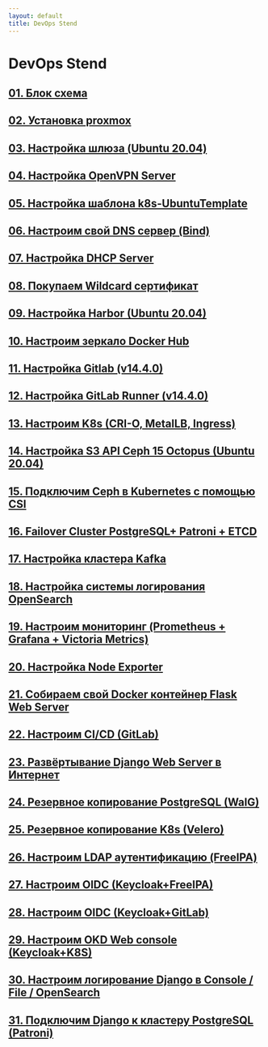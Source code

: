 ```yaml
---
layout: default
title: DevOps Stend
---
```


# DevOps Stend

<div class="grid">

  <a class="card" href="01_блок_схема.html">
    <h2>01. Блок схема</h2>
  </a>

  <a class="card" href="02_установка_proxmox.html">
    <h2>02. Установка proxmox</h2>
  </a>

  <a class="card" href="03_Настройка_шлюза_(Ubuntu_20.04).html">
    <h2>03. Настройка шлюза (Ubuntu 20.04)</h2>
  </a>

  <a class="card" href="04_Настройка_OpenVPN_Server.html">
    <h2>04. Настройка OpenVPN Server</h2>
  </a>

  <a class="card" href="05_Настройка_шаблона_k8s-UbuntuTemplate.html">
    <h2>05. Настройка шаблона k8s-UbuntuTemplate</h2>
  </a>

  <a class="card" href="06_Настроим_свой_DNS_сервер_(Bind).html">
    <h2>06. Настроим свой DNS сервер (Bind)</h2>
  </a>

  <a class="card" href="07_Настройка_DHCP_Server.html">
    <h2>07. Настройка DHCP Server</h2>
  </a>

  <a class="card" href="08_Покупаем_Wildcard_сертификат.html">
    <h2>08. Покупаем Wildcard сертификат</h2>
  </a>

  <a class="card" href="09_Настройка_Harbor_(Ubuntu_20.04).html">
    <h2>09. Настройка Harbor (Ubuntu 20.04)</h2>
  </a>

  <a class="card" href="10_Настроим_зеркало_Docker_Hub.html">
    <h2>10. Настроим зеркало Docker Hub</h2>
  </a>

  <a class="card" href="11_Настройка_Gitlab_(v14.4.0).html">
    <h2>11. Настройка Gitlab (v14.4.0)</h2>
  </a>

  <a class="card" href="12_Настройка_GitLab_Runner_(v14.4.0).html">
    <h2>12. Настройка GitLab Runner (v14.4.0)</h2>
  </a>

  <a class="card" href="13_Настроим_K8s_(CRI-O,_MetalLB,_Ingress).html">
    <h2>13. Настроим K8s (CRI-O, MetalLB, Ingress)</h2>
  </a>

  <a class="card" href="14_Настройка_S3_API_Ceph_15_Octopus_(Ubuntu_20.04).html">
    <h2>14. Настройка S3 API Ceph 15 Octopus (Ubuntu 20.04)</h2>
  </a>

  <a class="card" href="15_Подключим_Ceph_в_Kubernetes_с_помощью_CSI.html">
    <h2>15. Подключим Ceph в Kubernetes с помощью CSI</h2>
  </a>

  <a class="card" href="16_Failover_Cluster_PostgreSQL+_Patroni_+_ETCD.html">
    <h2>16. Failover Cluster PostgreSQL+ Patroni + ETCD</h2>
  </a>

  <a class="card" href="17_Настройка_кластера_Kafka.html">
    <h2>17. Настройка кластера Kafka</h2>
  </a>

  <a class="card" href="18_Настройка_системы_логирования_OpenSearch.html">
    <h2>18. Настройка системы логирования OpenSearch</h2>
  </a>

  <a class="card" href="19_Настроим_мониторинг_(Prometheus_+_Grafana_+_Victoria_Metrics).html">
    <h2>19. Настроим мониторинг (Prometheus + Grafana + Victoria Metrics)</h2>
  </a>

  <a class="card" href="20_Настройка_Node_Exporter.html">
    <h2>20. Настройка Node Exporter</h2>
  </a>

  <a class="card" href="21_Собираем_свой_Docker_контейнер_Flask_Web_Server.html">
    <h2>21. Собираем свой Docker контейнер Flask Web Server</h2>
  </a>

  <a class="card" href="22_Настроим_CI_CD_(GitLab).html">
    <h2>22. Настроим CI/CD (GitLab)</h2>
  </a>

  <a class="card" href="23_Развёртывание_Django_Web_Server_в_Интенет.html">
    <h2>23. Развёртывание Django Web Server в Интернет</h2>
  </a>

  <a class="card" href="24_Резервное_копирование_РоstgrеSQL_(WalG).html">
    <h2>24. Резервное копирование PostgreSQL (WalG)</h2>
  </a>

  <a class="card" href="25_Резервное_копирование_K8s_(Velero).html">
    <h2>25. Резервное копирование K8s (Velero)</h2>
  </a>

  <a class="card" href="26_Настроим_LDAP_аутентификацию_(FreeIPA).html">
    <h2>26. Настроим LDAP аутентификацию (FreeIPA)</h2>
  </a>

  <a class="card" href="27_Настроим_OIDC_(Keycloak+FreeIPA).html">
    <h2>27. Настроим OIDC (Keycloak+FreeIPA)</h2>
  </a>

  <a class="card" href="28_Настроим_OIDC_(Keycloak+GitLab).html">
    <h2>28. Настроим OIDC (Keycloak+GitLab)</h2>
  </a>

  <a class="card" href="29_Настроим_OKD_Web_console_(Keycloak+K8S).html">
    <h2>29. Настроим OKD Web console (Keycloak+K8S)</h2>
  </a>

  <a class="card" href="30_Настроим_логирование_Django_в_Console___File___OpenSearch.html">
    <h2>30. Настроим логирование Django в Console / File / OpenSearch</h2>
  </a>

  <a class="card" href="31_Подключим_Django_к_кластеру_PostgreSQL_(Patroni).html">
    <h2>31. Подключим Django к кластеру PostgreSQL (Patroni)</h2>
  </a>

</div>
